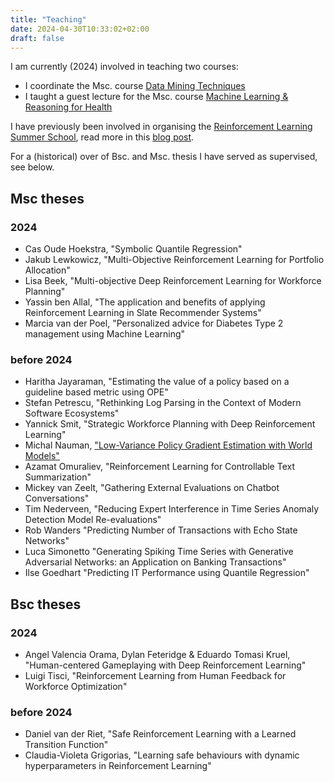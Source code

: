 ```yaml
---
title: "Teaching"
date: 2024-04-30T10:33:02+02:00
draft: false
---
```

I am currently (2024) involved in teaching two courses:
* I coordinate the Msc. course [Data Mining Techniques](https://studiegids.vu.nl/en/courses/2023-2024/X_400108#/)
* I taught a guest lecture for the Msc. course [Machine Learning & Reasoning for Health](https://studiegids.vu.nl/EN/courses/2023-2024/XM_0102#/)

I have previously been involved in organising the [Reinforcement Learning Summer School](https://rlsummerschool.com/), read more in this [blog post](http://localhost:1313/posts/reinforcement-learning-summer-school/).

For a (historical) over of Bsc. and Msc. thesis I have served as supervised, see below.

## Msc theses
### 2024
* Cas Oude Hoekstra, "Symbolic Quantile Regression"
* Jakub Lewkowicz, "Multi-Objective Reinforcement Learning for Portfolio Allocation"
* Lisa Beek, "Multi-objective Deep Reinforcement Learning for Workforce Planning"
* Yassin ben Allal, "The application and benefits of applying Reinforcement Learning in Slate Recommender Systems"
* Marcia van der Poel, "Personalized advice for Diabetes Type 2 management using Machine Learning"

### before 2024
* Haritha Jayaraman, "Estimating the value of a policy based on a guideline based metric using OPE"
* Stefan Petrescu, "Rethinking Log Parsing in the Context of Modern Software Ecosystems"
* Yannick Smit, "Strategic Workforce Planning with Deep Reinforcement Learning"
* Michal Nauman, ["Low-Variance Policy Gradient Estimation with World Models"](https://arxiv.org/abs/2010.15622)
* Azamat Omuraliev, "Reinforcement Learning for Controllable Text Summarization"
* Mickey van Zeelt, "Gathering External Evaluations on Chatbot Conversations"
* Tim Nederveen, "Reducing Expert Interference in Time Series Anomaly Detection Model Re-evaluations"
* Rob Wanders "Predicting Number of Transactions with Echo State Networks"
* Luca Simonetto "Generating Spiking Time Series with Generative Adversarial Networks: an Application on Banking Transactions"
* Ilse Goedhart "Predicting IT Performance using Quantile Regression"

## Bsc theses
### 2024
* Angel Valencia Orama, Dylan Feteridge & Eduardo Tomasi Kruel, "Human-centered Gameplaying with Deep Reinforcement Learning"
* Luigi Tisci, "Reinforcement Learning from Human Feedback for Workforce Optimization"

### before 2024
* Daniel van der Riet, "Safe Reinforcement Learning with a Learned Transition Function"
* Claudia-Violeta Grigorias, "Learning safe behaviours with dynamic hyperparameters in Reinforcement Learning"